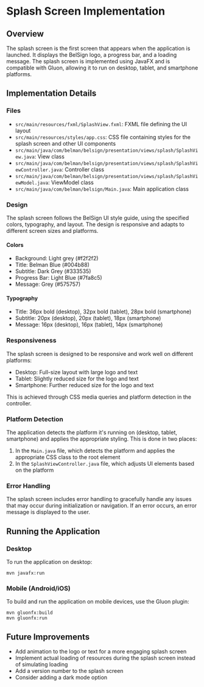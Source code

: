 # Splash Screen Implementation

## Overview
The splash screen is the first screen that appears when the application is launched. It displays the BelSign logo, a progress bar, and a loading message. The splash screen is implemented using JavaFX and is compatible with Gluon, allowing it to run on desktop, tablet, and smartphone platforms.

## Implementation Details

### Files
- `src/main/resources/fxml/SplashView.fxml`: FXML file defining the UI layout
- `src/main/resources/styles/app.css`: CSS file containing styles for the splash screen and other UI components
- `src/main/java/com/belman/belsign/presentation/views/splash/SplashView.java`: View class
- `src/main/java/com/belman/belsign/presentation/views/splash/SplashViewController.java`: Controller class
- `src/main/java/com/belman/belsign/presentation/views/splash/SplashViewModel.java`: ViewModel class
- `src/main/java/com/belman/belsign/Main.java`: Main application class

### Design
The splash screen follows the BelSign UI style guide, using the specified colors, typography, and layout. The design is responsive and adapts to different screen sizes and platforms.

#### Colors
- Background: Light grey (#f2f2f2)
- Title: Belman Blue (#004b88)
- Subtitle: Dark Grey (#333535)
- Progress Bar: Light Blue (#7fa8c5)
- Message: Grey (#575757)

#### Typography
- Title: 36px bold (desktop), 32px bold (tablet), 28px bold (smartphone)
- Subtitle: 20px (desktop), 20px (tablet), 18px (smartphone)
- Message: 16px (desktop), 16px (tablet), 14px (smartphone)

### Responsiveness
The splash screen is designed to be responsive and work well on different platforms:
- Desktop: Full-size layout with large logo and text
- Tablet: Slightly reduced size for the logo and text
- Smartphone: Further reduced size for the logo and text

This is achieved through CSS media queries and platform detection in the controller.

### Platform Detection
The application detects the platform it's running on (desktop, tablet, smartphone) and applies the appropriate styling. This is done in two places:
1. In the `Main.java` file, which detects the platform and applies the appropriate CSS class to the root element
2. In the `SplashViewController.java` file, which adjusts UI elements based on the platform

### Error Handling
The splash screen includes error handling to gracefully handle any issues that may occur during initialization or navigation. If an error occurs, an error message is displayed to the user.

## Running the Application

### Desktop
To run the application on desktop:
```
mvn javafx:run
```

### Mobile (Android/iOS)
To build and run the application on mobile devices, use the Gluon plugin:
```
mvn gluonfx:build
mvn gluonfx:run
```

## Future Improvements
- Add animation to the logo or text for a more engaging splash screen
- Implement actual loading of resources during the splash screen instead of simulating loading
- Add a version number to the splash screen
- Consider adding a dark mode option